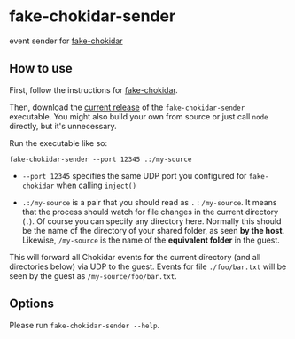 # fake-chokidar-sender

event sender for [fake-chokidar](https://github.com/jampy/fake-chokidar)

## How to use

First, follow the instructions for [fake-chokidar](https://github.com/jampy/fake-chokidar).

Then, download the [current release](https://github.com/jampy/fake-chokidar-sender/releases)
of the `fake-chokidar-sender` executable. You might also build your own from
source or just call `node` directly, but it's unnecessary.

Run the executable like so:

```
fake-chokidar-sender --port 12345 .:/my-source
```

- `--port 12345` specifies the same UDP port you configured for `fake-chokidar`
  when calling `inject()`

- `.:/my-source` is a pair that you should read as `.` : `/my-source`. It means
  that the process should watch for file changes in the current directory (`.`).
  Of course you can specify any directory here. Normally this should be the name
  of the directory of your shared folder, as seen **by the host**. Likewise,
  `/my-source` is the name of the **equivalent folder** in the guest.

This will forward all Chokidar events for the current directory (and all
directories below) via UDP to the guest. Events for file `./foo/bar.txt` will be
seen by the guest as `/my-source/foo/bar.txt`.

## Options

Please run `fake-chokidar-sender --help`.


